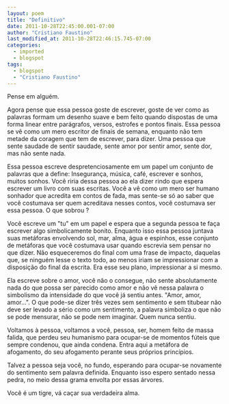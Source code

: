 ```yaml
---
layout: poem
title: "Definitivo"
date: 2011-10-28T22:45:00.001-07:00
author: "Cristiano Faustino"
last_modified_at: 2011-10-28T22:46:15.745-07:00
categories:
  - imported
  - blogspot
tags:
  - blogspot
  - "Cristiano Faustino"
---
```


Pense em alguém.

Agora pense que essa pessoa goste de escrever, goste de ver como as palavras formam um desenho suave e bem feito quando dispostas de uma forma linear entre parágrafos, versos, estrofes e pontos finais. Essa pessoa se vê como um mero escritor de finais de semana, enquanto não tem metade da coragem que tem de escrever, para dizer. Uma pessoa que sente saudade de sentir saudade, sente amor por sentir amor, sente dor, mas não sente nada.

Essa pessoa escreve despretenciosamente em um papel um conjunto de palavras que a define: Insegurança, música, café, escrever e sonhos, muitos sonhos. Você riria dessa pessoa ao ela dizer rindo que espera escrever um livro com suas escritas. Você a vê como um mero ser humano sonhador que acredita em contos de fada, mas sente-se só ao saber que você costumava ser quem acreditava nesses contos, você costumava ser essa pessoa. O que sobrou ?

Você escreve um "tu" em um papel e espera que a segunda pessoa te faça escrever algo simbolicamente bonito. Enquanto isso essa pessoa juntava suas metáforas envolvendo sol, mar, alma, água e espinhos, esse conjunto de metáforas que você costumava usar quando escrevia sem pensar no que dizer. Não esqueceremos do final com uma frase de impacto, daquelas que, se ninguém lesse o texto todo, ao menos iriam se impressionar com a disposição do final da escrita. Era esse seu plano, impressionar a si mesmo.

Ela escreve sobre o amor, você não o consegue, não sente absolutamente nada do que possa ser parecido como amor e não vê nessa palavra o simbolismo da intensidade do que você já sentiu antes. "Amor, amor, amor...". O que pode-se dizer três vezes sem sentimento e sem titubear não deve ser levado a sério como um sentimento, a palavra simboliza o que não se pode mensurar, não se pode nem imaginar. Quem nunca sentiu.

Voltamos à pessoa, voltamos a você, pessoa, ser, homem feito de massa falida, que perdeu seu humanismo para ocupar-se de momentos fúteis que sempre condenou, que ainda condena. Entra aqui a metáfora de afogamento, do seu afogamento perante seus próprios princípios.

Talvez a pessoa seja você, no fundo, esperando para ocupar-se novamente do sentimento sem palavra definida. Enquanto isso espero sentado nessa pedra, no meio dessa grama envolta por essas árvores.

Você é um tigre, vá caçar sua verdadeira alma.